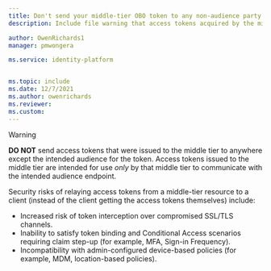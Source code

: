 ```yaml
---
title: Don't send your middle-tier OBO token to any non-audience party
description: Include file warning that access tokens acquired by the middle-tier shouldn't be sent to any party except that which is identified by the audience claim.

author: OwenRichards1
manager: pmwongera

ms.service: identity-platform


ms.topic: include
ms.date: 12/7/2021
ms.author: owenrichards
ms.reviewer: 
ms.custom: 
---
```


> [!WARNING]
> **DO NOT** send access tokens that were issued to the middle tier to anywhere except the intended audience for the token. Access tokens issued to the middle tier are intended for use *only* by that middle tier to communicate with the intended audience endpoint.
>
> Security risks of relaying access tokens from a middle-tier resource to a client (instead of the client getting the access tokens themselves) include:
>
> - Increased risk of token interception over compromised SSL/TLS channels.
> - Inability to satisfy token binding and Conditional Access scenarios requiring claim step-up (for example, MFA, Sign-in Frequency).
> - Incompatibility with admin-configured device-based policies (for example, MDM, location-based policies).
